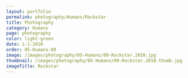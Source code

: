 ```yaml
---
layout: portfolio
permalink: photography/Humans/Rockstar
title: Photography
category: Humans
page: photography
color: light-green
date: 1-1-2010
order: 05-Humans-09
image: /images/photography/05-Humans/09-Rockstar.2010.jpg
thumbnail: /images/photography/05-Humans/09-Rockstar.2010.thumb.jpg
imageTitle: Rockstar
---
```

